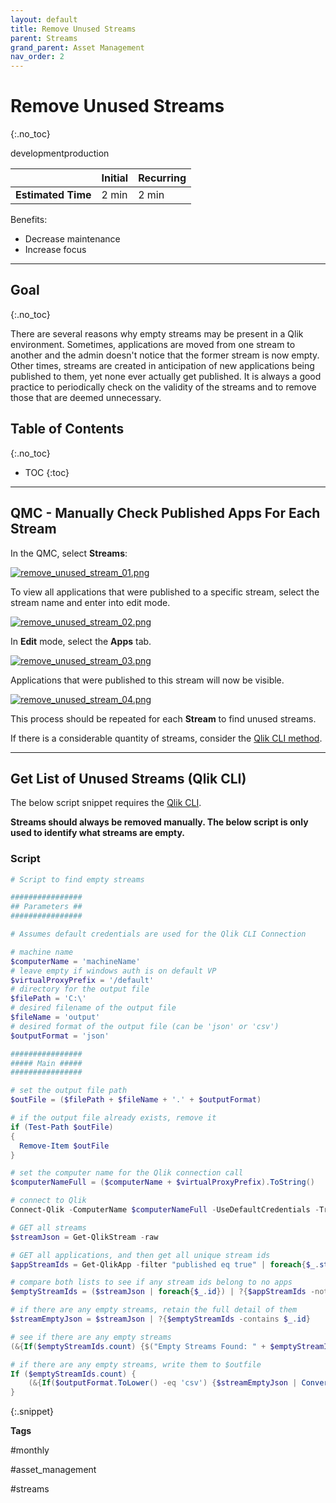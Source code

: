 ```yaml
---
layout: default
title: Remove Unused Streams
parent: Streams
grand_parent: Asset Management
nav_order: 2
---
```


# Remove Unused Streams <i class="fas fa-file-code fa-xs" title="API | Script Optional"></i>
{:.no_toc}

<span class="label dev">development</span><span class="label prod">production</span>

|                                  		                    | Initial   | Recurring  |
|-----------------------------------------------------------|-----------|------------|
| <i class="far fa-clock fa-sm"></i> **Estimated Time**     | 2 min     | 2 min      |

Benefits:

  - Decrease maintenance
  - Increase focus
  
-------------------------

## Goal
{:.no_toc}

There are several reasons why empty streams may be present in a Qlik environment. Sometimes, applications are moved from one stream to another and the admin doesn't notice that the former stream is now empty. Other times, streams are created in anticipation of new applications being published to them, yet none ever actually get published. It is always a good practice to periodically check on the validity of the streams and to remove those that are deemed unnecessary.

## Table of Contents
{:.no_toc}

* TOC
{:toc}

-------------------------

## QMC - Manually Check Published Apps For Each Stream

In the QMC, select **Streams**:

[![remove_unused_stream_01.png](images/remove_unused_stream_01.png)](https://raw.githubusercontent.com/qs-admin-guide/qs-admin-playbook/master/docs/asset_management/streams/images/remove_unused_stream_01.png)

To view all applications that were published to a specific stream, select the stream name and enter into edit mode.

[![remove_unused_stream_02.png](images/remove_unused_stream_02.png)](https://raw.githubusercontent.com/qs-admin-guide/qs-admin-playbook/master/docs/asset_management/streams/images/remove_unused_stream_02.png)

In **Edit** mode, select the **Apps** tab.

[![remove_unused_stream_03.png](images/remove_unused_stream_03.png)](https://raw.githubusercontent.com/qs-admin-guide/qs-admin-playbook/master/docs/asset_management/streams/images/remove_unused_stream_03.png)

Applications that were published to this stream will now be visible.

[![remove_unused_stream_04.png](images/remove_unused_stream_04.png)](https://raw.githubusercontent.com/qs-admin-guide/qs-admin-playbook/master/docs/asset_management/streams/images/remove_unused_stream_04.png)

This process should be repeated for each **Stream** to find unused streams.

If there is a considerable quantity of streams, consider the [Qlik CLI method](#get-list-of-unused-streams-qlik-cli-).

-------------------------

## Get List of Unused Streams (Qlik CLI) <i class="fas fa-file-code fa-xs" title="API | Requires Script"></i>

The below script snippet requires the [Qlik CLI](../../tooling/qlik_cli.md).

**Streams should always be removed manually. The below script is only used to identify what streams are empty.**

### Script
```powershell
# Script to find empty streams

################
## Parameters ##
################

# Assumes default credentials are used for the Qlik CLI Connection

# machine name
$computerName = 'machineName'
# leave empty if windows auth is on default VP
$virtualProxyPrefix = '/default'
# directory for the output file
$filePath = 'C:\'
# desired filename of the output file
$fileName = 'output'
# desired format of the output file (can be 'json' or 'csv')
$outputFormat = 'json'

################
##### Main #####
################

# set the output file path
$outFile = ($filePath + $fileName + '.' + $outputFormat)

# if the output file already exists, remove it
if (Test-Path $outFile) 
{
  Remove-Item $outFile
}

# set the computer name for the Qlik connection call
$computerNameFull = ($computerName + $virtualProxyPrefix).ToString()

# connect to Qlik
Connect-Qlik -ComputerName $computerNameFull -UseDefaultCredentials -TrustAllCerts

# GET all streams
$streamJson = Get-QlikStream -raw

# GET all applications, and then get all unique stream ids
$appStreamIds = Get-QlikApp -filter "published eq true" | foreach{$_.stream.id} | Sort-Object | Get-Unique

# compare both lists to see if any stream ids belong to no apps
$emptyStreamIds = ($streamJson | foreach{$_.id}) | ?{$appStreamIds -notcontains $_}

# if there are any empty streams, retain the full detail of them
$streamEmptyJson = $streamJson | ?{$emptyStreamIds -contains $_.id}

# see if there are any empty streams
(&{If($emptyStreamIds.count) {$("Empty Streams Found: " + $emptyStreamIDs.count); $streamEmptyJson} Else {"No Empty Streams Found"}})

# if there are any empty streams, write them to $outfile
If ($emptyStreamIds.count) {
    (&{If($outputFormat.ToLower() -eq 'csv') {$streamEmptyJson | ConvertTo-Csv -NoTypeInformation | Set-Content $outFile} Else {$streamEmptyJson | ConvertTo-Json | Set-Content $outFile}})
}
```
{:.snippet}

**Tags**

#monthly

#asset_management

#streams

&nbsp;
